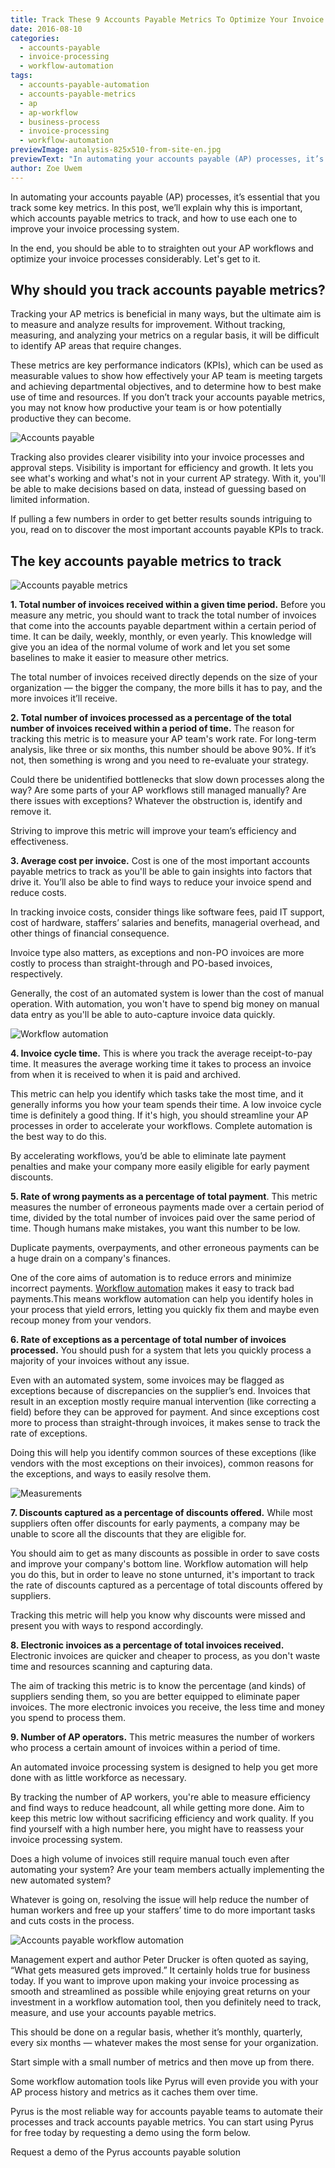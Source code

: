 ```yaml
---
title: Track These 9 Accounts Payable Metrics To Optimize Your Invoice Processing
date: 2016-08-10
categories:
  - accounts-payable
  - invoice-processing
  - workflow-automation
tags:
  - accounts-payable-automation
  - accounts-payable-metrics
  - ap
  - ap-workflow
  - business-process
  - invoice-processing
  - workflow-automation
previewImage: analysis-825x510-from-site-en.jpg
previewText: "In automating your accounts payable (AP) processes, it’s essential that you track some key metrics. In this post, we’ll explain why this is important, which accounts payable metrics to track, and how to use each one to improve your invoice processing system."
author: Zoe Uwem
---
```

In automating your accounts payable (AP) processes, it’s essential that you track some key metrics. In this post, we’ll explain why this is important, which accounts payable metrics to track, and how to use each one to improve your invoice processing system. 

In the end, you should be able to to straighten out your AP workflows and optimize your invoice processes considerably. Let's get to it.

## **Why should you track accounts payable metrics?**

Tracking your AP metrics is beneficial in many ways, but the ultimate aim is to measure and analyze results for improvement. Without tracking, measuring, and analyzing your metrics on a regular basis, it will be difficult to identify AP areas that require changes.

These metrics are key performance indicators (KPIs), which can be used as measurable values to show how effectively your AP team is meeting targets and achieving departmental objectives, and to determine how to best make use of time and resources. If you don’t track your accounts payable metrics, you may not know how productive your team is or how potentially productive they can become.

![Accounts payable ](question-1038491_640.webp)

Tracking also provides clearer visibility into your invoice processes and approval steps. Visibility is important for efficiency and growth. It lets you see what's working and what's not in your current AP strategy. With it, you'll be able to make decisions based on data, instead of guessing based on limited information.

If pulling a few numbers in order to get better results sounds intriguing to you, read on to discover the most important accounts payable KPIs to track.

## **The key accounts payable metrics to track**

![Accounts payable metrics ](AAEAAQAAAAAAAAT0AAAAJGUyODNhMzM3LTkzYjMtNGU3NS1hNDFmLTJmMTQ3NjkxMjI3Yg.webp)

**1\. Total number of invoices received within a given time period.** Before you measure any metric, you should want to track the total number of invoices that come into the accounts payable department within a certain period of time. It can be daily, weekly, monthly, or even yearly. This knowledge will give you an idea of the normal volume of work and let you set some baselines to make it easier to measure other metrics.

The total number of invoices received directly depends on the size of your organization — the bigger the company, the more bills it has to pay, and the more invoices it’ll receive.

**2\. Total number of invoices processed as a percentage of the total number of invoices received within a period of time.** The reason for tracking this metric is to measure your AP team's work rate. For long-term analysis, like three or six months, this number should be above 90%. If it’s not, then something is wrong and you need to re-evaluate your strategy.

Could there be unidentified bottlenecks that slow down processes along the way? Are some parts of your AP workflows still managed manually? Are there issues with exceptions? Whatever the obstruction is, identify and remove it.

Striving to improve this metric will improve your team’s efficiency and effectiveness.

**3\. Average cost per invoice.** Cost is one of the most important accounts payable metrics to track as you'll be able to gain insights into factors that drive it. You’ll also be able to find ways to reduce your invoice spend and reduce costs.

In tracking invoice costs, consider things like software fees, paid IT support, cost of hardware, staffers’ salaries and benefits, managerial overhead, and other things of financial consequence.

Invoice type also matters, as exceptions and non-PO invoices are more costly to process than straight-through and PO-based invoices, respectively.

Generally, the cost of an automated system is lower than the cost of manual operation. With automation, you won't have to spend big money on manual data entry as you'll be able to auto-capture invoice data quickly.

![Workflow automation ](23387971_m.webp)

**4\. Invoice cycle time.** This is where you track the average receipt-to-pay time. It measures the average working time it takes to process an invoice from when it is received to when it is paid and archived.

This metric can help you identify which tasks take the most time, and it generally informs you how your team spends their time. A low invoice cycle time is definitely a good thing. If it's high, you should streamline your AP processes in order to accelerate your workflows. Complete automation is the best way to do this.

By accelerating workflows, you’d be able to eliminate late payment penalties and make your company more easily eligible for early payment discounts.

**5\. Rate of wrong payments as a percentage of total payment**. This metric measures the number of erroneous payments made over a certain period of time, divided by the total number of invoices paid over the same period of time. Though humans make mistakes, you want this number to be low.

Duplicate payments, overpayments, and other erroneous payments can be a huge drain on a company's finances.

One of the core aims of automation is to reduce errors and minimize incorrect payments. [Workflow automation](https://pyrus.com/en/accounts-payable) makes it easy to track bad payments.This means workflow automation can help you identify holes in your process that yield errors, letting you quickly fix them and maybe even recoup money from your vendors.

**6\. Rate of exceptions as a percentage of total number of invoices processed.** You should push for a system that lets you quickly process a majority of your invoices without any issue.

Even with an automated system, some invoices may be flagged as exceptions because of discrepancies on the supplier’s end. Invoices that result in an exception mostly require manual intervention (like correcting a field) before they can be approved for payment. And since exceptions cost more to process than straight-through invoices, it makes sense to track the rate of exceptions.

Doing this will help you identify common sources of these exceptions (like vendors with the most exceptions on their invoices), common reasons for the exceptions, and ways to easily resolve them.

![Measurements](folding-rule-1329787_640.webp)

**7\. Discounts captured as a percentage of discounts offered.** While most suppliers often offer discounts for early payments, a company may be unable to score all the discounts that they are eligible for.

You should aim to get as many discounts as possible in order to save costs and improve your company's bottom line. Workflow automation will help you do this, but in order to leave no stone unturned, it's important to track the rate of discounts captured as a percentage of total discounts offered by suppliers.

Tracking this metric will help you know why discounts were missed and present you with ways to respond accordingly.

**8\. Electronic invoices as a percentage of total invoices received.** Electronic invoices are quicker and cheaper to process, as you don't waste time and resources scanning and capturing data.

The aim of tracking this metric is to know the percentage (and kinds) of suppliers sending them, so you are better equipped to eliminate paper invoices. The more electronic invoices you receive, the less time and money you spend to process them.

**9\. Number of AP operators.** This metric measures the number of workers who process a certain amount of invoices within a period of time.

An automated invoice processing system is designed to help you get more done with as little workforce as necessary.

By tracking the number of AP workers, you're able to measure efficiency and find ways to reduce headcount, all while getting more done. Aim to keep this metric low without sacrificing efficiency and work quality. If you find yourself with a high number here, you might have to reassess your invoice processing system.

Does a high volume of invoices still require manual touch even after automating your system? Are your team members actually implementing the new automated system?

Whatever is going on, resolving the issue will help reduce the number of human workers and free up your staffers’ time to do more important tasks and cuts costs in the process.

![Accounts payable workflow automation ](chart-990381_640.webp)

Management expert and author Peter Drucker is often quoted as saying, “What gets measured gets improved.” It certainly holds true for business today. If you want to improve upon making your invoice processing as smooth and streamlined as possible while enjoying great returns on your investment in a workflow automation tool, then you definitely need to track, measure, and use your accounts payable metrics.

This should be done on a regular basis, whether it’s monthly, quarterly, every six months — whatever makes the most sense for your organization.

Start simple with a small number of metrics and then move up from there.

Some workflow automation tools like Pyrus will even provide you with your AP process history and metrics as it caches them over time.

Pyrus is the most reliable way for accounts payable teams to automate their processes and track accounts payable metrics. You can start using Pyrus for free today by requesting a demo using the form below.

Request a demo of the Pyrus accounts payable solution